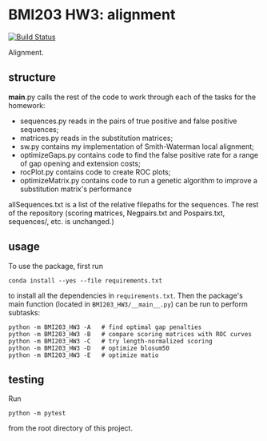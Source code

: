 # BMI203 HW3: alignment

[![Build
Status](https://travis-ci.com/garrett-wong/BMI203_HW3.svg?branch=master)](https://travis-ci.com/garrett-wong/BMI203_HW3)

Alignment.

## structure

__main__.py calls the rest of the code to work through each of the tasks for the homework:

  * sequences.py reads in the pairs of true positive and false positive sequences;
  * matrices.py reads in the substitution matrices;
  * sw.py contains my implementation of Smith-Waterman local alignment;
  * optimizeGaps.py contains code to find the false positive rate for a range of gap opening and extension costs;
  * rocPlot.py contains code to create ROC plots;
  * optimizeMatrix.py contains code to run a genetic algorithm to improve a substitution matrix's performance

allSequences.txt is a list of the relative filepaths for the sequences. 
The rest of the repository (scoring matrices, Negpairs.txt and Pospairs.txt, sequences/, etc. is unchanged.)

## usage

To use the package, first run

```
conda install --yes --file requirements.txt
```

to install all the dependencies in `requirements.txt`. Then the package's
main function (located in `BMI203_HW3/__main__.py`) can be run to perform
subtasks:

```
python -m BMI203_HW3 -A   # find optimal gap penalties
python -m BMI203_HW3 -B   # compare scoring matrices with ROC curves
python -m BMI203_HW3 -C   # try length-normalized scoring
python -m BMI203_HW3 -D   # optimize blosum50
python -m BMI203_HW3 -E   # optimize matio
```

## testing

Run

```
python -m pytest
```

from the root directory of this project.

